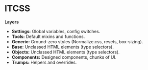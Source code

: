 ITCSS
===================


**Layers**
* **Settings:** Global variables, config switches.
* **Tools:** Default mixins and functions.
* **Generic:**  Ground-zero styles (Normalize.css, resets, box-sizing).
* **Base:** Unclassed HTML elements (type selectors).
* **Objects:** Unclassed HTML elements (type selectors).
* **Components:** Designed components, chunks of UI.
* **Trumps:** Helpers and overrides.
